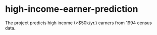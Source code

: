 # high-income-earner-prediction
The project predicts high income (>$50k/yr.) earners from 1994 census data.
